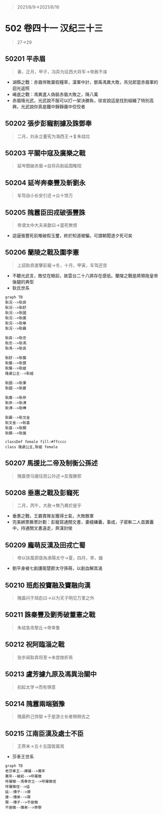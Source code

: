 > 2021/8/9->2021/8/16

# 502 卷四十一 汉纪三十三

> 27->29

## 50201 平赤眉
> 春，正月，甲子，冯异为征西大将军->帝赦不诛
- 湖縣之戰：赤眉佯敗棄假糧草，漢軍中計，鄧禹馮異大敗，吊兒郎當赤眉軍的迴光返照
- 崤底之戰：馮異遣人偽裝赤眉大敗之，降八萬
- 赤眉降光武，光武說不服可以打一架決勝負，徐宣說這是找到組織了特別高興，光武說你真是鐵中錚錚庸中佼佼者

## 50202 張步彭寵割據及誅鄧奉
> 二月，刘永立董宪为海西王->复朱祜位

## 50203 平關中寇及廣樂之戰
> 延岑既破赤眉->自将兵助延围睢阳

## 50204 延岑奔秦豐及斬劉永
> 车驾自小长安引还->众十馀万

## 50205 隗囂臣田戎破張豐誅
> 帝谓太中大夫来歙曰->當死無恨
- 逗逼張豐死前椎破假玉璽，終於知道被騙，可謂朝聞道夕死可矣

## 50206 蘭陵之戰及圍李憲
> 上詔耿弇進擊彭寵->冬，十月，甲寅，车驾还宫
- 不聽光武言，敗仗在眼前，故雲台二十八將存在感低。蘭陵之戰是將領拖皇帝後腿的典型
- 耿氏世系

```mermaid
graph TB
耿況-->耿弇
耿況-->耿舒
耿況-->耿國
耿況-->耿廣
耿況-->耿舉
耿況-->耿霸

耿弇-->耿忠
耿忠-->耿馮
耿馮-->耿良

耿舒-->耿襲
耿襲-->耿寶
耿襲-->耿姬
隆慮公主-->耿姬

耿國-->耿秉
耿國-->耿夔

耿廣-->耿恭
耿恭-->耿溥
耿溥-->耿曄

耿霸-->耿文金
耿文金-->耿喜
耿喜-->耿顯
耿顯-->耿援

classDef female fill:#ffcccc
class 隆慮公主,耿姬 female
```

## 50207 馬援比二帝及制衡公孫述
> 隗嚣使马援往观公孙述->反復勝邪

## 50208 垂惠之戰及彭寵死
> 二月，丙午，大赦->無乃異於是乎
- 垂惠之戰，王霸賣隊友獲得士氣，大敗敵軍
- 完美綁票撕票計劃：彭寵寫通關文書，妻縫縑囊，事成，子密斬二人首置囊中，持通關文書遠走，奔漢封侯

## 50209 龐萌反漢及田戎亡蜀
> 帝以扶風郭伋為漁陽太守->夏，四月，旱，蝗
- 劉平身被七創護衛楚郡太守孫萌，以創血解其渴

## 50210 班彪投竇融及竇融向漢
> 隗嚣问于班彪曰->以为天子明见万里之外

## 50211 誅秦豐及劉秀破董憲之戰
> 朱祜急攻黎丘->帝幸鲁

## 50212 祝阿臨淄之戰
> 张步闻耿弇将至->未尝挫折焉

## 50213 盧芳據九原及馮異治關中
> 初起太学->而有惧意

## 50214 隗囂兩端猶豫
> 隗嚣矜己饰智->于是游士长者稍稍去之

## 50215 江南臣漢及處士不臣
> 王莽末->五十五国皆属焉
- 莎車王世系

```mermaid
graph TB
老莎車王--禪讓-->萬年
萬年--被弒-->呼屠徵
呼屠徵--馮奉世立-->呼屠徵侄
呼屠徵侄-->延
延--傳子-->康
康--傳弟-->賢
賢--傳子-->不居徵
不居徵--傳弟-->齊黎
```
